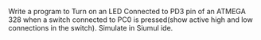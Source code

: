 Write a program to Turn on an LED Connected to PD3 pin of an ATMEGA 328 when a switch connected to PC0 is pressed(show active high and low connections in the switch). Simulate in Siumul ide.
